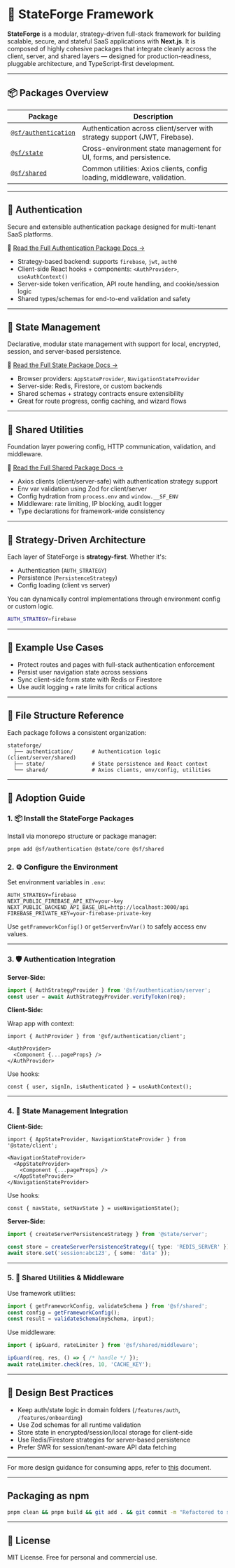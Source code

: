 # 🚀 StateForge Framework

**StateForge** is a modular, strategy-driven full-stack framework for building scalable, secure, and stateful SaaS applications with **Next.js**. It is composed of highly cohesive packages that integrate cleanly across the client, server, and shared layers — designed for production-readiness, pluggable architecture, and TypeScript-first development.

---

## 📦 Packages Overview

| Package                  | Description                                                                 |
|--------------------------|-----------------------------------------------------------------------------|
| [`@sf/authentication`](./src/authentication/)   | Authentication across client/server with strategy support (JWT, Firebase). |
| [`@sf/state`](./src/state/)          | Cross-environment state management for UI, forms, and persistence.          |
| [`@sf/shared`](./src/shared/)           | Common utilities: Axios clients, config loading, middleware, validation.    |

---

## 🔐 Authentication

Secure and extensible authentication package designed for multi-tenant SaaS platforms.

🔗 [Read the Full Authentication Package Docs →](./src/authentication/README.md)

- Strategy-based backend: supports `firebase`, `jwt`, `auth0`
- Client-side React hooks + components: `<AuthProvider>`, `useAuthContext()`
- Server-side token verification, API route handling, and cookie/session logic
- Shared types/schemas for end-to-end validation and safety

---

## 🧠 State Management

Declarative, modular state management with support for local, encrypted, session, and server-based persistence.

🔗 [Read the Full State Package Docs →](./src/state/README.md)

- Browser providers: `AppStateProvider`, `NavigationStateProvider`
- Server-side: Redis, Firestore, or custom backends
- Shared schemas + strategy contracts ensure extensibility
- Great for route progress, config caching, and wizard flows

---

## 🧰 Shared Utilities

Foundation layer powering config, HTTP communication, validation, and middleware.

🔗 [Read the Full Shared Package Docs →](./src/shared/README.md)

- Axios clients (client/server-safe) with authentication strategy support
- Env var validation using Zod for client/server
- Config hydration from `process.env` and `window.__SF_ENV`
- Middleware: rate limiting, IP blocking, audit logger
- Type declarations for framework-wide consistency

---

## 🧩 Strategy-Driven Architecture

Each layer of StateForge is **strategy-first**. Whether it's:
- Authentication (`AUTH_STRATEGY`)
- Persistence (`PersistenceStrategy`)
- Config loading (client vs server)

You can dynamically control implementations through environment config or custom logic.

```bash
AUTH_STRATEGY=firebase
```

---

## 🧪 Example Use Cases

- Protect routes and pages with full-stack authentication enforcement
- Persist user navigation state across sessions
- Sync client-side form state with Redis or Firestore
- Use audit logging + rate limits for critical actions

---

## 📁 File Structure Reference

Each package follows a consistent organization:

```
stateforge/
  ├── authentication/      # Authentication logic (client/server/shared)
  ├── state/               # State persistence and React context
  └── shared/              # Axios clients, env/config, utilities
```

---

## 🧭 Adoption Guide

### 1. 📦 Install the StateForge Packages

Install via monorepo structure or package manager:

```bash
pnpm add @sf/authentication @state/core @sf/shared
```

### 2. ⚙️ Configure the Environment

Set environment variables in `.env`:

```env
AUTH_STRATEGY=firebase
NEXT_PUBLIC_FIREBASE_API_KEY=your-key
NEXT_PUBLIC_BACKEND_API_BASE_URL=http://localhost:3000/api
FIREBASE_PRIVATE_KEY=your-firebase-private-key
```

Use `getFrameworkConfig()` or `getServerEnvVar()` to safely access env values.

---

### 3. 🛡️ Authentication Integration

**Server-Side:**

```ts
import { AuthStrategyProvider } from '@sf/authentication/server';
const user = await AuthStrategyProvider.verifyToken(req);
```

**Client-Side:**

Wrap app with context:

```tsx
import { AuthProvider } from '@sf/authentication/client';

<AuthProvider>
  <Component {...pageProps} />
</AuthProvider>
```

Use hooks:

```tsx
const { user, signIn, isAuthenticated } = useAuthContext();
```

---

### 4. 🧠 State Management Integration

**Client-Side:**

```tsx
import { AppStateProvider, NavigationStateProvider } from '@state/client';

<NavigationStateProvider>
  <AppStateProvider>
    <Component {...pageProps} />
  </AppStateProvider>
</NavigationStateProvider>
```

Use hooks:

```tsx
const { navState, setNavState } = useNavigationState();
```

**Server-Side:**

```ts
import { createServerPersistenceStrategy } from '@state/server';

const store = createServerPersistenceStrategy({ type: 'REDIS_SERVER' });
await store.set('session:abc123', { some: 'data' });
```

---

### 5. 🧰 Shared Utilities & Middleware

Use framework utilities:

```ts
import { getFrameworkConfig, validateSchema } from '@sf/shared';
const config = getFrameworkConfig();
const result = validateSchema(mySchema, input);
```

Use middleware:

```ts
import { ipGuard, rateLimiter } from '@sf/shared/middleware';

ipGuard(req, res, () => { /* handle */ });
await rateLimiter.check(res, 10, 'CACHE_KEY');
```

---

## 🧱 Design Best Practices

- Keep auth/state logic in domain folders (`/features/auth`, `/features/onboarding`)
- Use Zod schemas for all runtime validation
- Store state in encrypted/session/local storage for client-side
- Use Redis/Firestore strategies for server-based persistence
- Prefer SWR for session/tenant-aware API data fetching

---

For more design guidance for consuming apps, refer to [this](./docs/architecture.md) document.

---

## Packaging as npm

```bash
pnpm clean && pnpm build && git add . && git commit -m "Refactored to split auth and state" && git push origin main && pnpm release:patch
```

---

## 📜 License

MIT License. Free for personal and commercial use.


